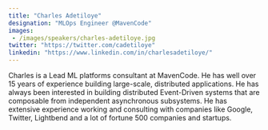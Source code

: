 ```yaml
---
title: "Charles Adetiloye"
designation: "MLOps Engineer @MavenCode"
images: 
 - /images/speakers/charles-adetiloye.jpg
twitter: "https://twitter.com/cadetiloye"
linkedin: "https://www.linkedin.com/in/charlesadetiloye/"
---
```


Charles is a Lead ML platforms consultant at MavenCode. He has well over 15 years of experience building large-scale, distributed applications. He has always been interested in building distributed Event-Driven systems that are composable from independent asynchronous subsystems. He has extensive experience working and consulting with companies like Google, Twitter, Lightbend and a lot of fortune 500 companies and startups.